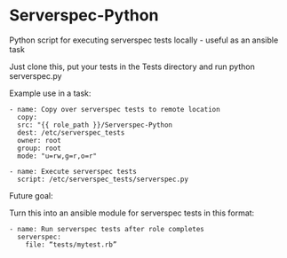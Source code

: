 # Serverspec-Python
Python script for executing serverspec tests locally - useful as an ansible task

Just clone this, put your tests in the Tests directory and run python serverspec.py

Example use in a task:

```
- name: Copy over serverspec tests to remote location
  copy:
  src: "{{ role_path }}/Serverspec-Python
  dest: /etc/serverspec_tests
  owner: root
  group: root
  mode: "u=rw,g=r,o=r"

- name: Execute serverspec tests
  script: /etc/serverspec_tests/serverspec.py
```

Future goal:

Turn this into an ansible module for serverspec tests in this format:

```
- name: Run serverspec tests after role completes
  serverspec:
    file: “tests/mytest.rb”
```
